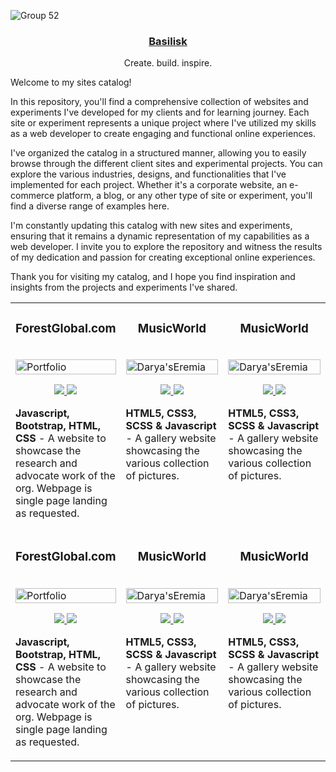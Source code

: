 ![Group 52](https://github.com/rcmtc/.github/assets/20276785/182c51b0-2290-431e-8973-c8ea5d0cc17c)


<p align="center">
  <a href="cmtcristian.com">
<!--   <img src="https://github.com/rcmtc/.github/assets/20276785/9519a9f8-0513-4083-b2be-4bc1b5530a19" height="96"> -->
    <h3 align="center">Basilisk</h3>
  </a>
</p>



<p align="center">
 Create. build. inspire.
</p>

Welcome to my sites catalog!

In this repository, you'll find a comprehensive collection of websites and experiments I've developed for my clients and for learning journey. Each site or experiment represents a unique project where I've utilized my skills as a web developer to create engaging and functional online experiences.

I've organized the catalog in a structured manner, allowing you to easily browse through the different client sites and experimental projects. You can explore the various industries, designs, and functionalities that I've implemented for each project. Whether it's a corporate website, an e-commerce platform, a blog, or any other type of site or experiment, you'll find a diverse range of examples here.

<!-- This catalog serves as a testament to my expertise and the quality of work I deliver to my clients. It showcases my ability to understand their requirements and translate them into visually appealing and highly functional websites and experimental projects. As you navigate through the catalog, you'll get a glimpse of my problem-solving skills and attention to detail. -->

I'm constantly updating this catalog with new sites and experiments, ensuring that it remains a dynamic representation of my capabilities as a web developer. I invite you to explore the repository and witness the results of my dedication and passion for creating exceptional online experiences.

Thank you for visiting my catalog, and I hope you find inspiration and insights from the projects and experiments I've shared.



<table>
  <tr>
    <td width="33.33%" valign="top">
      <h3 align="center">ForestGlobal.com</h3>
      <br />
      <a target="_blank" href="https://lucky-creponne-757be7.netlify.app">
        <img src="https://i.imgur.com/9kVsQ8d.png" width="100%" alt="Portfolio"/>
      </a>
      <br />
      <p align="center">
        <a href="https://github.com/rcmtcristian/botanic" target="_blank">
          <img src="https://img.shields.io/badge/GitHub-100000?style=for-the-badge&logo=github&logoColor=white"/>
        </a>  
        <a href="https://lucky-creponne-757be7.netlify.app" target="_blank">
          <img src="https://img.shields.io/badge/website-000000?style=for-the-badge&logo=About.me&logoColor=white"/>
        </a>
      </p>
      <p><strong>Javascript, Bootstrap, HTML, CSS</strong> - A website to showcase the research and advocate work of the org. Webpage is single page landing as requested.</p>
    </td>
    <td width="33.33%" valign="top">
      <h3 align="center">MusicWorld</h3>
      <br />
      <a target="_blank" href="https://musicworld-rcmtcristian.vercel.app/">
        <img src="https://i.imgur.com/iuMarwG.png" width="100%" alt="Darya'sEremia"/>
      </a>
      <br />
      <p align="center">
        <a href="https://github.com/rcmtcristian/musicworld#" target="_blank">
          <img src="https://img.shields.io/badge/GitHub-100000?style=for-the-badge&logo=github&logoColor=white"/>
        </a>
        <a href="https://musicworld-rcmtcristian.vercel.app/" target="_blank">
          <img src="https://img.shields.io/badge/website-000000?style=for-the-badge&logo=About.me&logoColor=white"/>
        </a>
      </p>
      <p><strong>HTML5, CSS3, SCSS & Javascript</strong> - A gallery website showcasing the various collection of pictures.</p>
    </td>
     <td width="33.33%" valign="top">
      <h3 align="center">MusicWorld</h3>
      <br />
      <a target="_blank" href="https://musicworld-rcmtcristian.vercel.app/">
        <img src="https://i.imgur.com/iuMarwG.png" width="100%" alt="Darya'sEremia"/>
      </a>
      <br />
      <p align="center">
        <a href="https://github.com/rcmtcristian/musicworld#" target="_blank">
          <img src="https://img.shields.io/badge/GitHub-100000?style=for-the-badge&logo=github&logoColor=white"/>
        </a>
        <a href="https://musicworld-rcmtcristian.vercel.app/" target="_blank">
          <img src="https://img.shields.io/badge/website-000000?style=for-the-badge&logo=About.me&logoColor=white"/>
        </a>
      </p>
      <p><strong>HTML5, CSS3, SCSS & Javascript</strong> - A gallery website showcasing the various collection of pictures.</p>
    </td>
  </tr>
    <tr>
    <td width="33.33%" valign="top">
      <h3 align="center">ForestGlobal.com</h3>
      <br />
      <a target="_blank" href="https://lucky-creponne-757be7.netlify.app">
        <img src="https://i.imgur.com/9kVsQ8d.png" width="100%" alt="Portfolio"/>
      </a>
      <br />
      <p align="center">
        <a href="https://github.com/rcmtcristian/botanic" target="_blank">
          <img src="https://img.shields.io/badge/GitHub-100000?style=for-the-badge&logo=github&logoColor=white"/>
        </a>  
        <a href="https://lucky-creponne-757be7.netlify.app" target="_blank">
          <img src="https://img.shields.io/badge/website-000000?style=for-the-badge&logo=About.me&logoColor=white"/>
        </a>
      </p>
      <p><strong>Javascript, Bootstrap, HTML, CSS</strong> - A website to showcase the research and advocate work of the org. Webpage is single page landing as requested.</p>
    </td>
    <td width="33.33%" valign="top">
      <h3 align="center">MusicWorld</h3>
      <br />
      <a target="_blank" href="https://musicworld-rcmtcristian.vercel.app/">
        <img src="https://i.imgur.com/iuMarwG.png" width="100%" alt="Darya'sEremia"/>
      </a>
      <br />
      <p align="center">
        <a href="https://github.com/rcmtcristian/musicworld#" target="_blank">
          <img src="https://img.shields.io/badge/GitHub-100000?style=for-the-badge&logo=github&logoColor=white"/>
        </a>
        <a href="https://musicworld-rcmtcristian.vercel.app/" target="_blank">
          <img src="https://img.shields.io/badge/website-000000?style=for-the-badge&logo=About.me&logoColor=white"/>
        </a>
      </p>
      <p><strong>HTML5, CSS3, SCSS & Javascript</strong> - A gallery website showcasing the various collection of pictures.</p>
    </td>
    <td width="33.33%" valign="top">
      <h3 align="center">MusicWorld</h3>
      <br />
      <a target="_blank" href="https://musicworld-rcmtcristian.vercel.app/">
        <img src="https://i.imgur.com/iuMarwG.png" width="100%" alt="Darya'sEremia"/>
      </a>
      <br />
      <p align="center">
        <a href="https://github.com/rcmtcristian/musicworld#" target="_blank">
          <img src="https://img.shields.io/badge/GitHub-100000?style=for-the-badge&logo=github&logoColor=white"/>
        </a>
        <a href="https://musicworld-rcmtcristian.vercel.app/" target="_blank">
          <img src="https://img.shields.io/badge/website-000000?style=for-the-badge&logo=About.me&logoColor=white"/>
        </a>
      </p>
      <p><strong>HTML5, CSS3, SCSS & Javascript</strong> - A gallery website showcasing the various collection of pictures.</p>
    </td>
  </tr>
</table>

